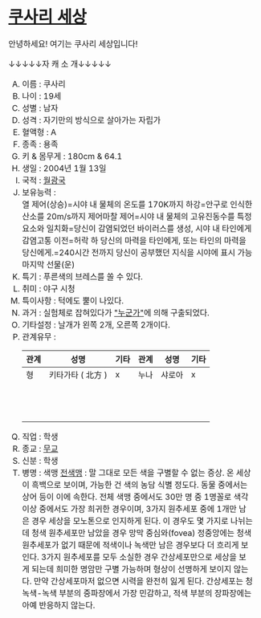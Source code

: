 
<table>
    <thead>
        <td id="테두리">
<h1><a href="Untitled-18.html">쿠사리 세상</a></h1>
<p>안녕하세요! 여기는 쿠사리 세상입니다!</p>
<p>↓↓↓↓↓자 캐 소 개↓↓↓↓↓</p>
<ol type="A" start="1">
    <li>이름 : 쿠사리</li>
    <li>나이 : 19세</li>
    <li>성별 : 남자</li>
    <li>성격 : 자기만의 방식으로 살아가는 자립가</li>
    <li>혈액형 : A</li>
    <li>종족 : 용족</li>
    <li>키 & 몸무게 : 180cm & 64.1</li>
    <li>생일 : 2004년 1월 13일</li>
    <li>국적 : <a href="https://www.evernote.com/shard/s513/sh/d8544880-3e28-44ef-9636-9f929eb8bfec/969a86a24f499f777b06afc43cc37c69">월광국</a></li>
    <li>보유능력 : <br>
        열 제어(상승)=시야 내 물체의 온도를 170K까지 하강=안구로 인식한 산소를 20m/s까지 제어마찰 제어=시야 내 물체의 고유진동수를 특정 요소와 일치화=당신이 감염되었던 바이러스를 생성, 시야 내 타인에게 감염고통 이전=허락 하 당신의 마력을 타인에게, 또는 타인의 마력을 당신에게.=240시간 전까지 당신이 공부했던 지식을 시야에 표시 가능마지막 선물(운)</li>
    <li>특기 : 푸른색의 브레스를 쏠 수 있다.</li>
    <li>취미 : 야구 시청</li>
    <li>특이사항 : 턱에도 뿔이 나있다.</li>
    <li>과거 : 실험체로 잡혀있다가 <a href="https://www.evernote.com/shard/s513/sh/2aac9e1c-24c2-4842-b662-c2f586f021c5/cacb87ca60158703e48f2d9359f4c28e">"누군가"</a>에 의해 구출되었다.</li>
    <li>기타설정 : 날개가 왼쪽 2개, 오른쪽 2개이다.</li>
    <li>관계유무 : 
    <table style="width:100%" id="관계유무">
        <thead>
          <tr>
            <th>관계</th>
            <th>성명</th>
            <th>기타</th>
            <th>관계</th>
            <th>성명</th>
            <th>기타</th>
          </tr>
        </thead>
        <tbody>
          <tr>
            <td>형</td>
            <td>키타가타 ( 北方 )</td>
            <td>x</td>
            <td>누나</td>
            <td>샤로아</td>
            <td>x</td>
          </tr>
          <tr>
            <td><br></td>
            <td></td>
            <td></td>
            <td></td>
            <td></td>
            <td></td>
          </tr>
          <tr>
            <td><br></td>
            <td></td>
            <td></td>
            <td></td>
            <td></td>
            <td></td>
          </tr>
          <tr>
            <td><br></td>
            <td></td>
            <td></td>
            <td></td>
            <td></td>
            <td></td>
          </tr>
        </tbody>
        </table>
    </li>
        <li>직업 : 학생</li>
        <li>종교 : <a href="https://namu.wiki/w/%EB%AC%B4%EC%A2%85%EA%B5%90">무교</a></li>
        <li>신분 : 학생</li>
        <li>병명 : 색맹 <a href="https://namu.wiki/w/%EC%83%89%EA%B0%81%20%EC%9D%B4%EC%83%81?from=%EC%83%89%EB%A7%B9#s-3.3">전색맹</a> : 말 그대로 모든 색을 구별할 수 없는 증상. 온 세상이 흑백으로 보이며, 가능한 건 색의 농담 식별 정도다. 동물 중에서는 상어 등이 이에 속한다. 전체 색맹 중에서도 30만 명 중 1명꼴로 색각 이상 중에서도 가장 희귀한 경우이며, 3가지 원추세포 중에 1개만 남은 경우 세상을 모노톤으로 인지하게 된다. 이 경우도 몇 가지로 나뉘는데 청색 원추세포만 남았을 경우 망막 중심와(fovea) 정중앙에는 청색 원추세포가 없기 때문에 적색이나 녹색만 남은 경우보다 더 흐리게 보인다. 3가지 원추세포를 모두 소실한 경우 간상세포만으로 세상을 보게 되는데 희미한 명암만 구별 가능하며 형상이 선명하게 보이지 않는다. 만약 간상세포마저 없으면 시력을 완전히 잃게 된다. 간상세포는 청녹색-녹색 부분의 중파장에서 가장 민감하고, 적색 부분의 장파장에는 아예 반응하지 않는다.</li>
    </ol>
</table>
</thead>
</td>
